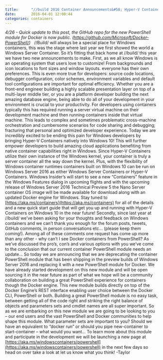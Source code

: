 ```yaml
---
title:      "//build 2016 Container Announcements&#58; Hyper-V Containers and Windows 10 and PowerShell For Docker!"
date:       2016-04-01 12:00:44
categories: containers
---
```

_4/26 - Quick update to this post, the GitHub repo for the new PowerShell module for Docker is now public. (https://github.com/Microsoft/Docker-PowerShell/)_   //Build/ will always be a special place for Windows containers, this was the stage where last year we first showed the world a Windows Server Container. So it’s fitting that back home at //build/ this year we have two new announcements to make. First, as we all know Windows is an operating system that users love to customize! From backgrounds and icon locations to font sizes and window layouts. everyone has their own preferences. This is even more true for developers: source code locations, debugger configuration, color schemes, environment variables and default tool configurations are important for optimal efficiency. Whether you are a front-end engineer building a highly scalable presentation layer on top of a multi-layer middle tier, or you are a platform developer building the next amazing database engine, being able to do all of your development in your environment is crucial to your productivity.  For developers using containers typically this has required running a server virtual machine on their development machine and then running containers inside that virtual machine. This leads to complex and sometimes problematic cross-machine orchestration and cumbersome scenarios for code sharing and debugging; fracturing that personal and optimized developer experience. Today we are incredibly excited to be ending this pain for Windows developers by bringing Hyper-V Containers natively into Windows 10!  This will further empower developers to build amazing cloud applications benefiting from native container capabilities right in Windows. Since Hyper-V Containers utilize their own instance of the Windows kernel, your container is truly a server container all the way down the kernel. Plus, with the flexibility of Windows container runtimes containers built on Windows 10 can be run on Windows Server 2016 as either Windows Server Containers or Hyper-V Containers. Windows Insider’s will start to see a new “Containers” feature in the Windows Features dialog in upcoming flights and with the upcoming release of Windows Server 2016 Technical Preview 5 the Nano Server container OS image will be made available for download along with an updated Docker engine for Windows. Stay tuned to [https://aka.ms/containers](https://aka.ms/containers) for all of the details and a new quick start guide that will get you up and running with Hyper-V Containers on Windows 10 in the near future! Secondly, since last year at //build/ we’ve been asking for your thoughts and feedback on Windows containers and we can’t thank you enough for the forum posts, tweets, GitHub comments, in person conversations etc… (please keep them coming!). Among all of these comments one request has come up more than any other - why can’t I see Docker containers from PowerShell? As we’ve discussed the pro’s, con’s and various options with you we’ve come to the conclusion that our current container PowerShell module needs an update… So today we are announcing that we are deprecating the container PowerShell module that has been shipping in the preview builds of Windows Server 2016 and replacing it with a new PowerShell module for Docker. We have already started development on this new module and will be open sourcing it in the near future as part of what we hope will be a community collaboration on building a great PowerShell experience for containers though the Docker engine. This new module builds directly on top of the Docker Engine’s REST interface enabling user choice between the Docker CLI, PowerShell or both. Building a great PowerShell module is no easy task, between getting all of the code right and striking the right balance of objects and parameters sets and cmdlet names are all super important. So as we are embarking on this new module we are going to be looking to you – our end users and the vast PowerShell and Docker communities to help shape this module. What parameter sets are important to you? Should we have an equivalent to “docker run” or should you pipe new-container to start-container – what would you want… To learn more about this module and participate in the development we will be launching a new page at [https://aka.ms/windowscontainers/powershell](https://aka.ms/windowscontainers/powershell) in the next few days so head on over take a look at let us know what you think! -Taylor
